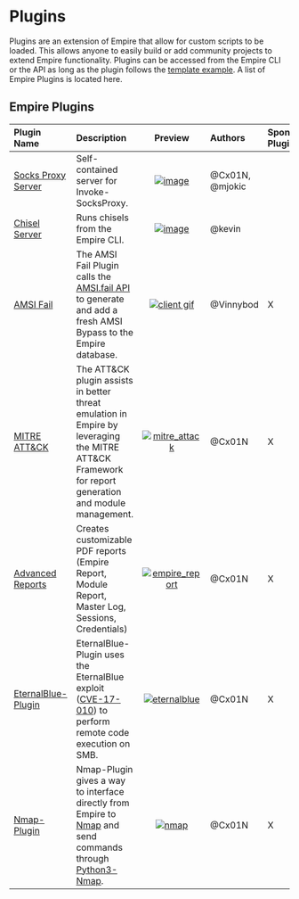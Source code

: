# Plugins

Plugins are an extension of Empire that allow for custom scripts to be loaded. This allows anyone to easily build or add community projects to extend Empire functionality. Plugins can be accessed from the Empire CLI or the API as long as the plugin follows the [template example](https://github.com/BC-SECURITY/Empire/blob/master/plugins/example.py). A list of Empire Plugins is located here.

## Empire Plugins

| Plugin Name | Description | Preview | Authors | Sponsor Plugin |
| :--- | :--- | :---: | :--- | :--- |
| [Socks Proxy Server](https://github.com/BC-SECURITY/SocksProxyServer-Plugin) | Self-contained server for Invoke-SocksProxy. | [![image](https://user-images.githubusercontent.com/20302208/120247213-8ffa7100-c227-11eb-8a7a-5f0de195f2e9.gif)](https://user-images.githubusercontent.com/20302208/120247213-8ffa7100-c227-11eb-8a7a-5f0de195f2e9.gif) | @Cx01N, @mjokic |  |
| [Chisel Server](https://github.com/BC-SECURITY/ChiselServer-Plugin) | Runs chisels from the Empire CLI. | [![image](https://user-images.githubusercontent.com/20302208/120249004-3c3f5600-c22e-11eb-962c-c9107c77b624.gif)](https://user-images.githubusercontent.com/20302208/120249004-3c3f5600-c22e-11eb-962c-c9107c77b624.gif) | @kevin |  |
| [AMSI Fail](https://github.com/BC-SECURITY/AmsiFail-Plugin) | The AMSI Fail Plugin calls the [AMSI.fail API](https://github.com/Flangvik/AMSI.fail) to generate and add a fresh AMSI Bypass to the Empire database. | [![client gif](https://user-images.githubusercontent.com/9831420/119946884-f2afec00-bf4b-11eb-9267-5aff2d45e4ba.gif)](https://user-images.githubusercontent.com/9831420/119946884-f2afec00-bf4b-11eb-9267-5aff2d45e4ba.gif) | @Vinnybod | X |
| [MITRE ATT&CK](https://github.com/BC-SECURITY/Attack-Plugin) | The ATT&CK plugin assists in better threat emulation in Empire by leveraging the MITRE ATT&CK Framework for report generation and module management. | [![mitre\_attack](https://user-images.githubusercontent.com/20302208/122619115-8acd5c80-d044-11eb-8798-142afb07874f.gif)](https://user-images.githubusercontent.com/20302208/122619115-8acd5c80-d044-11eb-8798-142afb07874f.gif) | @Cx01N | X |
| [Advanced Reports](https://github.com/BC-SECURITY/Report-Generation-Plugin) | Creates customizable PDF reports \(Empire Report, Module Report, Master Log, Sessions, Credentials\) | [![empire\_report](https://user-images.githubusercontent.com/20302208/122622654-36c77580-d04e-11eb-81fa-d0acc0ac5ece.gif)](https://user-images.githubusercontent.com/20302208/122622654-36c77580-d04e-11eb-81fa-d0acc0ac5ece.gif) | @Cx01N | X |
| [EternalBlue-Plugin](https://github.com/BC-SECURITY/EternalBlue-Plugin) | EternalBlue-Plugin uses the EternalBlue exploit \([CVE-17-010](https://docs.microsoft.com/en-us/security-updates/securitybulletins/2017/ms17-010)\) to perform remote code execution on SMB. | [![eternalblue](https://user-images.githubusercontent.com/20302208/121796319-e1621300-cbcc-11eb-906d-dd73e9ea1035.gif)](https://user-images.githubusercontent.com/20302208/121796319-e1621300-cbcc-11eb-906d-dd73e9ea1035.gif) | @Cx01N | X |
| [Nmap-Plugin](https://github.com/BC-SECURITY/Nmap-Plugin) | Nmap-Plugin gives a way to interface directly from Empire to [Nmap](https://nmap.org/) and send commands through [Python3-Nmap](https://github.com/nmmapper/python3-nmap). | [![nmap](https://user-images.githubusercontent.com/20302208/120945236-1feb5f80-c6ed-11eb-9ca3-160c66d4c447.gif)](https://user-images.githubusercontent.com/20302208/120945236-1feb5f80-c6ed-11eb-9ca3-160c66d4c447.gif) | @Cx01N | X |

